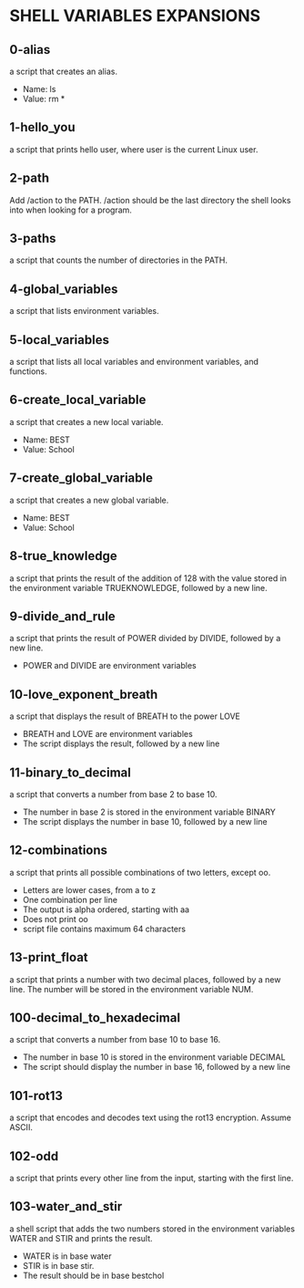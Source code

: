 # SHELL VARIABLES EXPANSIONS
## 0-alias
a script that creates an alias.
- Name: ls
- Value: rm *
## 1-hello_you
a script that prints hello user, where user is the current Linux user.
## 2-path
Add /action to the PATH. /action should be the last directory the shell looks into when looking for a program.
## 3-paths
a script that counts the number of directories in the PATH.
## 4-global_variables
a script that lists environment variables.
## 5-local_variables
a script that lists all local variables and environment variables, and functions.
## 6-create_local_variable
a script that creates a new local variable.
- Name: BEST
- Value: School
## 7-create_global_variable
a script that creates a new global variable.
- Name: BEST
- Value: School
## 8-true_knowledge
a script that prints the result of the addition of 128 with the value stored in the environment variable TRUEKNOWLEDGE, followed by a new line.
## 9-divide_and_rule
a script that prints the result of POWER divided by DIVIDE, followed by a new line.
- POWER and DIVIDE are environment variables
## 10-love_exponent_breath
a script that displays the result of BREATH to the power LOVE
- BREATH and LOVE are environment variables
- The script displays the result, followed by a new line
## 11-binary_to_decimal
a script that converts a number from base 2 to base 10.
- The number in base 2 is stored in the environment variable BINARY
- The script displays the number in base 10, followed by a new line
## 12-combinations
a script that prints all possible combinations of two letters, except oo.
- Letters are lower cases, from a to z
- One combination per line
- The output is alpha ordered, starting with aa
- Does not print oo
- script file contains maximum 64 characters
## 13-print_float
a script that prints a number with two decimal places, followed by a new line.
The number will be stored in the environment variable NUM.
## 100-decimal_to_hexadecimal
a script that converts a number from base 10 to base 16.
- The number in base 10 is stored in the environment variable DECIMAL
- The script should display the number in base 16, followed by a new line
## 101-rot13
a script that encodes and decodes text using the rot13 encryption. Assume ASCII.
## 102-odd
a script that prints every other line from the input, starting with the first line.
## 103-water_and_stir
a shell script that adds the two numbers stored in the environment variables WATER and STIR and prints the result.
- WATER is in base water
- STIR is in base stir.
- The result should be in base bestchol
